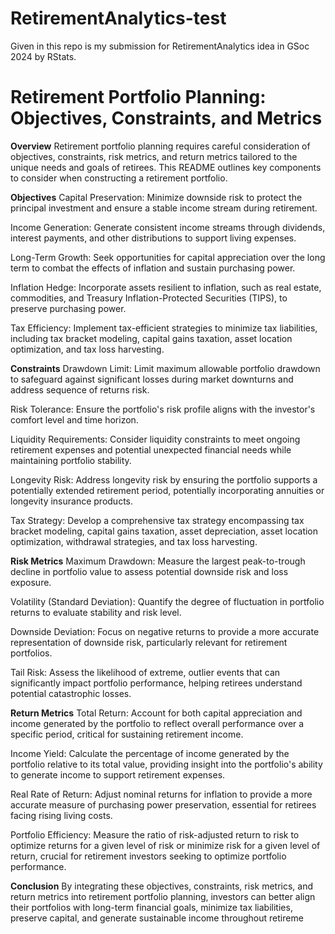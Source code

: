 # RetirementAnalytics-test
Given in this repo is my submission for RetirementAnalytics idea in GSoc 2024 by RStats.

# Retirement Portfolio Planning: Objectives, Constraints, and Metrics
**Overview**
Retirement portfolio planning requires careful consideration of objectives, constraints, risk metrics, and return metrics tailored to the unique needs and goals of retirees. This README outlines key components to consider when constructing a retirement portfolio.

**Objectives**
Capital Preservation: Minimize downside risk to protect the principal investment and ensure a stable income stream during retirement.

Income Generation: Generate consistent income streams through dividends, interest payments, and other distributions to support living expenses.

Long-Term Growth: Seek opportunities for capital appreciation over the long term to combat the effects of inflation and sustain purchasing power.

Inflation Hedge: Incorporate assets resilient to inflation, such as real estate, commodities, and Treasury Inflation-Protected Securities (TIPS), to preserve purchasing power.

Tax Efficiency: Implement tax-efficient strategies to minimize tax liabilities, including tax bracket modeling, capital gains taxation, asset location optimization, and tax loss harvesting.

**Constraints**
Drawdown Limit: Limit maximum allowable portfolio drawdown to safeguard against significant losses during market downturns and address sequence of returns risk.

Risk Tolerance: Ensure the portfolio's risk profile aligns with the investor's comfort level and time horizon.

Liquidity Requirements: Consider liquidity constraints to meet ongoing retirement expenses and potential unexpected financial needs while maintaining portfolio stability.

Longevity Risk: Address longevity risk by ensuring the portfolio supports a potentially extended retirement period, potentially incorporating annuities or longevity insurance products.

Tax Strategy: Develop a comprehensive tax strategy encompassing tax bracket modeling, capital gains taxation, asset depreciation, asset location optimization, withdrawal strategies, and tax loss harvesting.

**Risk Metrics**
Maximum Drawdown: Measure the largest peak-to-trough decline in portfolio value to assess potential downside risk and loss exposure.

Volatility (Standard Deviation): Quantify the degree of fluctuation in portfolio returns to evaluate stability and risk level.

Downside Deviation: Focus on negative returns to provide a more accurate representation of downside risk, particularly relevant for retirement portfolios.

Tail Risk: Assess the likelihood of extreme, outlier events that can significantly impact portfolio performance, helping retirees understand potential catastrophic losses.

**Return Metrics**
Total Return: Account for both capital appreciation and income generated by the portfolio to reflect overall performance over a specific period, critical for sustaining retirement income.

Income Yield: Calculate the percentage of income generated by the portfolio relative to its total value, providing insight into the portfolio's ability to generate income to support retirement expenses.

Real Rate of Return: Adjust nominal returns for inflation to provide a more accurate measure of purchasing power preservation, essential for retirees facing rising living costs.

Portfolio Efficiency: Measure the ratio of risk-adjusted return to risk to optimize returns for a given level of risk or minimize risk for a given level of return, crucial for retirement investors seeking to optimize portfolio performance.

**Conclusion**
By integrating these objectives, constraints, risk metrics, and return metrics into retirement portfolio planning, investors can better align their portfolios with long-term financial goals, minimize tax liabilities, preserve capital, and generate sustainable income throughout retireme
